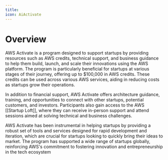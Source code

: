 ```yaml
---
title: 
icon: AiActivate
---
```

 
# Overview 
AWS Activate is a program designed to support startups by providing resources such as AWS credits, technical support, and business guidance to help them build, launch, and scale their innovations using the AWS platform. The program is particularly beneficial for startups at various stages of their journey, offering up to $100,000 in AWS credits. These credits can be used across various AWS services, aiding in reducing costs as startups grow their operations.

In addition to financial support, AWS Activate offers architecture guidance, training, and opportunities to connect with other startups, potential customers, and investors. Participants also gain access to the AWS [[Startup Loft]], where they can receive in-person support and attend sessions aimed at solving technical and business challenges.

AWS Activate has been instrumental in helping startups by providing a robust set of tools and services designed for rapid development and iteration, which are crucial for startups looking to quickly bring their ideas to market. The program has supported a wide range of startups globally, reinforcing AWS's commitment to fostering innovation and entrepreneurship in the tech ecosystem​